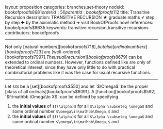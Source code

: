 layout: proposition
categories: branches,set-theory
nodeid: bookofproofs$8681
orderid: 50
parentid: bookofproofs$112
title: Transitive Recursion
description: TRANSITIVE RECURSION ★ graduate maths ✔ step by step ✚ by the axiomatic method ➜ visit BookOfProofs now!
references: bookofproofs$8635
keywords: transitive recursion,transitive recursions
contributors: bookofproofs

---
Not only [natural numbers][bookofproofs$718], but also [ordinal numbers][bookofproofs$723] are [well-ordered][bookofproofs$7997]. The usual [recursion][bookofproofs$8679] can be extended to ordinal numbers. However, functions defined like are only of theoretical interest, since they have only little to do with practical combinatorial problems like it was the case for usual recursive functions.

---

Let `$X$` be a [set][bookofproofs$550] and let `$\Omega$` be the proper [class of all ordinals][bookofproofs$8091]. A [function][bookofproofs$592] `$f:\mathbb \Omega\to X$` can be defined by specifying
1. the **initial values** of `$f(\alpha)$` for all `$\alpha \subseteq \omega$` and some ordinal number `$\omega\in\mathbb\Omega,$` and
1. the **initial values** of `$f(\alpha)$` for all `$\alpha \subseteq \omega$` and some ordinal number `$\omega\in\mathbb\Omega,$` and
